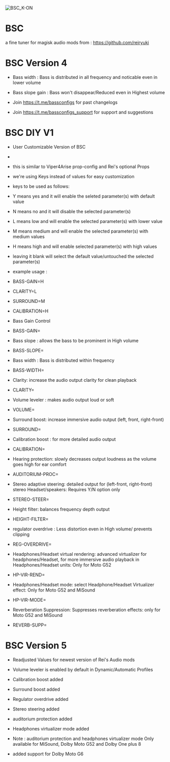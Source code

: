 
![BSC_K-ON](https://user-images.githubusercontent.com/109906102/224514281-98da5d14-04cc-40b0-a679-040867f68832.png)


# BSC

a fine tuner for magisk audio mods from :
 https://github.com/reiryuki


# BSC Version 4

* Bass width : 
  Bass is distributed in all frequency and noticable even in lower volume

* Bass slope gain :
  Bass won't disappear/Reduced even in Highest volume

* Join https://t.me/bassconfigs for past changelogs

* Join https://t.me/bassconfigs_support for support and suggestions

# BSC DIY V1

* User Customizable Version of BSC

* 
* this is similar to Viper4Arise prop-config and Rei's optional Props

* we're using Keys instead of values for easy
 customization
* keys to be used as follows:

* Y means yes and it will enable the seleted parameter(s) with default value

* N means no and it will disable the selected parameter(s)

* L means low and will enable the selected parameter(s) with lower value

* M means medium and will enable the selected parameter(s) with medium values

* H means high and will enable selected parameter(s) with high values

* leaving it blank will select the default value/untouched the selected parameter(s)

* example usage :

* BASS-GAIN=H
* CLARITY=L
* SURROUND=M
* CALIBRATION=H

* Bass Gain Control

* BASS-GAIN=

* Bass slope : allows the bass to be prominent in High volume

* BASS-SLOPE=

* Bass width : Bass is distributed within frequency

* BASS-WIDTH=

* Clarity: increase the audio output clarity for clean playback

* CLARITY=

* Volume leveler : makes audio output loud or soft

* VOLUME=

* Surround boost: increase immersive audio output (left, front, right-front)

* SURROUND=

* Calibration boost : for more detailed audio output

* CALIBRATION=

* Hearing protection: slowly decreases output loudness as the volume goes high for ear comfort

* AUDITORIUM-PROC=

* Stereo adaptive steering: detailed output for (left-front,  right-front) stereo Headset/speakers: Requires Y/N option only

* STEREO-STEER=

* Height filter: balances frequency depth output

* HEIGHT-FILTER=

* regulator overdrive : Less distortion even in High volume/ prevents clipping

* REG-OVERDRIVE=

* Headphones/Headset virtual rendering: advanced virtualizer for headphones/Headset, for more immersive audio playback in Headphones/Headset units: Only for Moto G52

* HP-VIR-REND=

* Headphones/Headset mode: select Headphone/Headset Virtualizer effect: Only for Moto G52 and MiSound

* HP-VIR-MODE=

* Reverberation Suppression: Suppresses reverberation effects: only for Moto G52 and MiSound

* REVERB-SUPP=

# BSC Version 5

* Readjusted Values for newest version of Rei's Audio mods 

* Volume leveler is enabled by default in Dynamic/Automatic Profiles

* Calibration boost added

* Surround boost added

* Regulator overdrive added

* Stereo steering added

* auditorium protection added

* Headphones virtualizer mode added

* Note : auditorium protection and headphones virtualizer mode
  Only available for MiSound, Dolby Moto G52 and Dolby One plus 8

* added support for Dolby Moto G6 




